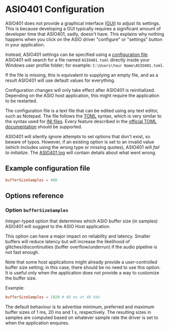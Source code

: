 # ASIO401 Configuration

ASIO401 does not provide a graphical interface ([GUI][]) to adjust its
settings. This is because developing a GUI typically requires a
significant amount of developer time that ASIO401, sadly, doesn't have.
This explains why nothing happens when you click on the ASIO driver
"configure" or "settings" button in your application.

Instead, ASIO401 settings can be specified using a
[configuration file][]. ASIO401 will search for a file named
`ASIO401.toml` directly inside your Windows user profile folder; for
example: `C:\Users\Your Name\ASIO401.toml`.

If the file is missing, this is equivalent to supplying an empty file,
and as a result ASIO401 will use default values for everything.

Configuration changes will only take effect after ASIO401 is reinitialized.
Depending on the ASIO host application, this might require the application to be
restarted.

The configuration file is a text file that can be edited using any text editor,
such as Notepad. The file follows the [TOML][] syntax, which is very similar to
the syntax used for [INI files][]. Every feature described in the [official TOML documentation] should be supported.

ASIO401 will silently ignore attempts to set options that don't exist,
so beware of typos. However, if an existing option is set to an invalid
value (which includes using the wrong type or missing quotes), ASIO401
will *fail to initialize*. The [ASIO401 log][logging] will contain details
about what went wrong.

## Example configuration file

```toml
bufferSizeSamples = 480
```

## Options reference

### Option `bufferSizeSamples`

*Integer*-typed option that determines which ASIO buffer size (in samples)
ASIO401 will suggest to the ASIO Host application.

This option can have a major impact on reliability and latency. Smaller buffers
will reduce latency but will increase the likelihood of glitches/discontinuities
(buffer overflow/underrun) if the audio pipeline is not fast enough.

Note that some host applications might already provide a user-controlled buffer
size setting; in this case, there should be no need to use this option. It is
useful only when the application does not provide a way to customize the buffer
size.

Example:

```toml
bufferSizeSamples = 1920 # 40 ms at 48 kHz
```

The default behaviour is to advertise minimum, preferred and maximum buffer
sizes of 1 ms, 20 ms and 1 s, respectively. The resulting sizes in samples are
computed based on whatever sample rate the driver is set to when the application
enquires.

[bufferSizeSamples]: #option-bufferSizeSamples
[configuration file]: https://en.wikipedia.org/wiki/Configuration_file
[GUI]: https://en.wikipedia.org/wiki/Graphical_user_interface
[INI files]: https://en.wikipedia.org/wiki/INI_file
[logging]: README.md#logging
[official TOML documentation]: https://github.com/toml-lang/toml#toml
[TOML]: https://en.wikipedia.org/wiki/TOML
